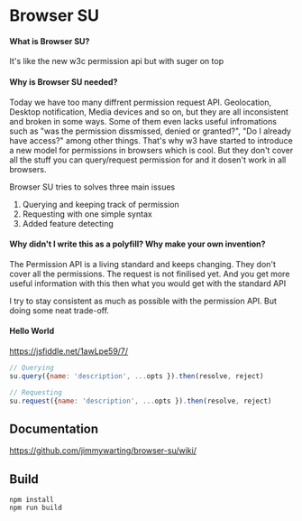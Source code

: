Browser SU
==========

#### What is Browser SU?
It's like the new w3c permission api but with suger on top

#### Why is Browser SU needed?
Today we have too many diffrent permission request API. Geolocation, Desktop notification, Media devices and so on, but they are all inconsistent and broken in some ways. Some of them even lacks useful infromations such as "was the permission dissmissed, denied or granted?", "Do I already have access?" among other things. That's why w3 have started to introduce a new model for permissions in browsers which is cool. But they don't cover all the stuff you can query/request permission for and it dosen't work in all browsers.

Browser SU tries to solves three main issues

 1. Querying and keeping track of permission
 2. Requesting with one simple syntax
 3. Added feature detecting

#### Why didn't I write this as a polyfill? Why make your own invention?
The Permission API is a living standard and keeps changing. They don't cover all the permissions. The request is not finilised yet. And you get more useful information with this then what you would get with the standard API

I try to stay consistent as much as possible with the permission API. But doing some neat trade-off.

#### Hello World
https://jsfiddle.net/1awLpe59/7/
```javascript
// Querying
su.query({name: 'description', ...opts }).then(resolve, reject)

// Requesting
su.request({name: 'description', ...opts }).then(resolve, reject)
```

Documentation
-------------
https://github.com/jimmywarting/browser-su/wiki/


Build
-----
```
npm install
npm run build
```
